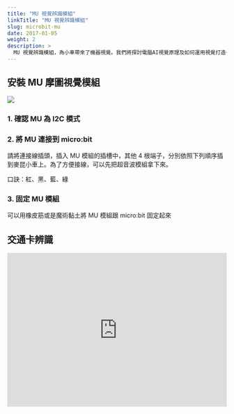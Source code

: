 ```yaml
---
title: "MU 視覺辨識模組"
linkTitle: "MU 視覺辨識模組"
slug: microbit-mu
date: 2017-01-05
weight: 2
description: >
  MU 視覺辨識模組，為小車帶來了機器視覺。我們將探討電腦AI視覺原理及如何運用視覺打造一輛AI小車
---
```


## 安裝 MU 摩圖視覺模組

![](https://i.imgur.com/oWk1pxX.png)

### 1. 確認 MU 為 I2C 模式

### 2. 將 MU 連接到 micro:bit

請將連接線插頭，插入 MU 模組的插槽中，其他 4 根端子，分別依照下列順序插到麥昆小車上。為了方便接線，可以先把超音波模組拿下來。

口訣：紅、黑、藍、綠

### 3. 固定 MU 模組

可以用橡皮筋或是魔術黏土將 MU 模組跟 micro:bit 固定起來

## 交通卡辨識

<div style="position:relative;height:0;padding-bottom:70%;overflow:hidden;"><iframe style="position:absolute;top:0;left:0;width:100%;height:100%;" src="https://makecode.microbit.org/#pub:_R7i5cEYqfMCL" frameborder="0" sandbox="allow-popups allow-forms allow-scripts allow-same-origin"></iframe></div>
